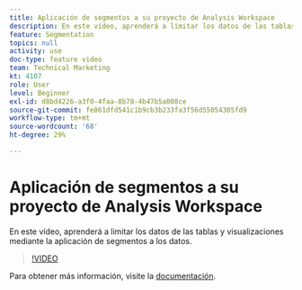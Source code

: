 ```yaml
---
title: Aplicación de segmentos a su proyecto de Analysis Workspace
description: En este vídeo, aprenderá a limitar los datos de las tablas y visualizaciones mediante la aplicación de segmentos a los datos.
feature: Segmentation
topics: null
activity: use
doc-type: feature video
team: Technical Marketing
kt: 4107
role: User
level: Beginner
exl-id: d8bd4226-a3f0-4faa-8b78-4b47b5a008ce
source-git-commit: fe861dfd541c1b9cb3b233fa3f56d55054305fd9
workflow-type: tm+mt
source-wordcount: '68'
ht-degree: 29%

---
```


# Aplicación de segmentos a su proyecto de Analysis Workspace

En este vídeo, aprenderá a limitar los datos de las tablas y visualizaciones mediante la aplicación de segmentos a los datos.

>[!VIDEO](https://video.tv.adobe.com/v/30994/?quality=12)

Para obtener más información, visite la [documentación](https://experienceleague.adobe.com/docs/analytics/components/segmentation/segmentation-workflow/t-seg-apply.html).
